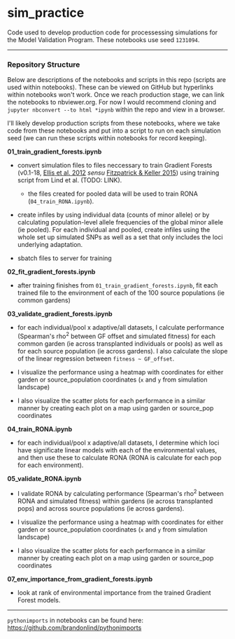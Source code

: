 # sim_practice

Code used to develop production code for processessing simulations for the Model Validation Program. These notebooks use seed `1231094`.

---
### Repository Structure

Below are descriptions of the notebooks and scripts in this repo (scripts are used within notebooks). These can be viewed on GitHub but hyperlinks within notebooks won't work. Once we reach production stage, we can link the notebooks to nbviewer.org. For now I would recommend cloning and `jupyter nbconvert --to html *ipynb` within the repo and view in a browser.

I'll likely develop production scripts from these notebooks, where we take code from these notebooks and put into a script to run on each simulation seed (we can run these scripts within notebooks for record keeping).



__01_train_gradient_forests.ipynb__

- convert simulation files to files neccessary to train Gradient Forests (v0.1-18, [Ellis et al. 2012](https://dx.doi.org/10.1890/11-0252.1) *sensu* [Fitzpatrick & Keller 2015](https://doi.org/10.1111/ele.12376)) using training script from Lind et al. (TODO: LINK).
  -  the files created for pooled data will be used to train RONA (`04_train_RONA.ipynb`).

- create infiles by using individual data (counts of minor allele) or by calculating population-level allele frequencies of the global minor allele (ie pooled). For each individual and pooled, create infiles using the whole set up simulated SNPs as well as a set that only includes the loci underlying adaptation.

- sbatch files to server for training

__02_fit_gradient_forests.ipynb__

- after training finishes from `01_train_gradient_forests.ipynb`, fit each trained file to the environment of each of the 100 source populations (ie common gardens)

__03_validate_gradient_forests.ipynb__

- for each individual/pool x adaptive/all datasets, I calculate performance (Spearman's rho<sup>2</sup> between GF offset and simulated fitness) for each common garden (ie across transplanted individuals or pools) as well as for each source population (ie across gardens). I also calculate the slope of the linear regression between `fitness ~ GF_offset`.

- I visualize the performance using a heatmap with coordinates for either garden or source_population coordinates (`x` and `y` from simulation landscape)

- I also visualize the scatter plots for each performance in a similar manner by creating each plot on a map using garden or source_pop coordinates

__04_train_RONA.ipynb__

- for each individual/pool x adaptive/all datasets, I determine which loci have significate linear models with each of the environmental values, and then use these to calculate RONA (RONA is calculate for each pop for each environment).

__05_validate_RONA.ipynb__

- I validate RONA by calculating performance (Spearman's rho<sup>2</sup> between RONA and simulated fitness) within gardens (ie across transplanted pops) and across source populations (ie across gardens).

- I visualize the performance using a heatmap with coordinates for either garden or source_population coordinates (`x` and `y` from simulation landscape)

- I also visualize the scatter plots for each performance in a similar manner by creating each plot on a map using garden or source_pop coordinates

__07_env_importance_from_gradient_forests.ipynb__

- look at rank of environmental importance from the trained Gradient Forest models.







---

`pythonimports` in notebooks can be found here: https://github.com/brandonlind/pythonimports
